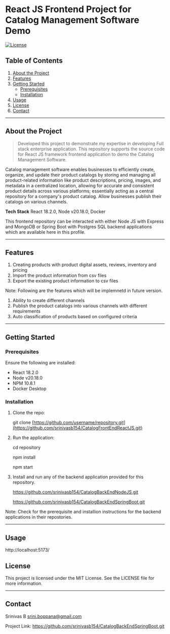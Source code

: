 # **React JS Frontend Project for Catalog Management Software Demo**

[![License](https://img.shields.io/badge/license-MIT-blue.svg)](LICENSE)

## **Table of Contents**

1. [About the Project](#about-the-project)
2. [Features](#features)
3. [Getting Started](#getting-started)
   - [Prerequisites](#prerequisites)
   - [Installation](#installation)
4. [Usage](#usage)
5. [License](#license)
6. [Contact](#contact)

---

## **About the Project**

> Developed this project to demonstrate my expertise in developing Full stack enterprise application.
> This repository supports the source code for React JS framework frontend application to demo the Catalog Management Software.

Catalog management software enables businesses to efficiently create, organize, and update their product catalogs by storing and managing all product-related information like product descriptions, pricing, images, and metadata in a centralized location, allowing for accurate and consistent product details across various platforms; essentially acting as a central repository for a company's product catalog. Allow businesses publish their catalogs on various channels.

**Tech Stack**
React 18.2.0, Node v20.18.0, Docker

This frontend repository can be interacted with either Node JS with Express and MongoDB or Spring Boot with Postgres SQL backend applications which are available here in this profile.

---

## **Features**
1. Creating products with product digital assets, reviews, inventory and pricing
2. Import the product information from csv files
3. Export the existing product information to csv files

Note: Following are the features which will be implemnetd in future version.
1. Ability to create different channels
2. Publish the product catalogs into various channels with different requirements
3. Auto classification of products based on configured criteria

---

## **Getting Started**

### **Prerequisites**

Ensure the following are installed:

- React 18.2.0
- Node v20.18.0
- NPM 10.8.1
- Docker Desktop

### **Installation**

1. Clone the repo:
   
   git clone [https://github.com/username/repository.git](https://github.com/srinivasb154/CatalogFrontEndReactJS.git)

2. Run the application:

   cd repository

   npm install

   npm start

3. Install and run any of the backend application provided for this repository.

   https://github.com/srinivasb154/CatalogBackEndNodeJS.git

   https://github.com/srinivasb154/CatalogBackEndSpringBoot.git

Note: Check for the prerequisite and installion instructions for the backend applications in their repostories.

---

## **Usage**

ht<span>tp://localhost:5173/

## **License**

This project is licensed under the MIT License. See the LICENSE file for more information.

---

## **Contact**

Srinivas B
srini.boppana@gmail.com

Project Link: https://github.com/srinivasb154/CatalogBackEndSpringBoot.git




